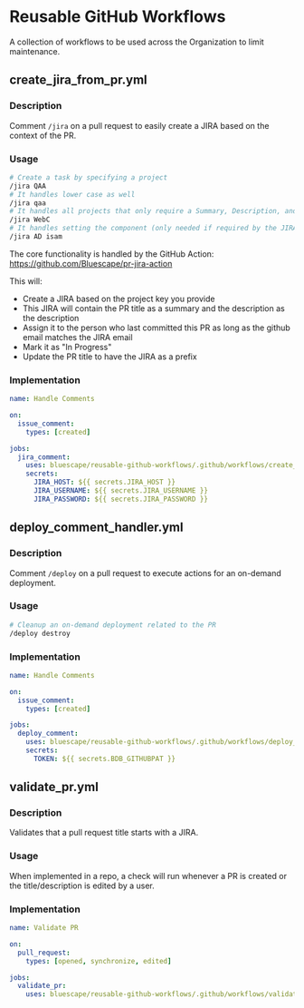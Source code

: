 # Reusable GitHub Workflows

A collection of workflows to be used across the Organization to limit maintenance. 

## create_jira_from_pr.yml

### Description
Comment `/jira` on a pull request to easily create a JIRA based on the context of the PR.

### Usage
```bash
# Create a task by specifying a project
/jira QAA
# It handles lower case as well
/jira qaa 
# It handles all projects that only require a Summary, Description, and Component.
/jira WebC
# It handles setting the component (only needed if required by the JIRA project)
/jira AD isam
```
The core functionality is handled by the GitHub Action: https://github.com/Bluescape/pr-jira-action

This will:
- Create a JIRA based on the project key you provide
- This JIRA will contain the PR title as a summary and the description as the description
- Assign it to the person who last committed this PR as long as the github email matches the JIRA email
- Mark it as "In Progress"
- Update the PR title to have the JIRA as a prefix

### Implementation
```yaml
name: Handle Comments

on:
  issue_comment:
    types: [created]

jobs:
  jira_comment:
    uses: bluescape/reusable-github-workflows/.github/workflows/create_jira_from_pr.yml@v1
    secrets:
      JIRA_HOST: ${{ secrets.JIRA_HOST }}
      JIRA_USERNAME: ${{ secrets.JIRA_USERNAME }}
      JIRA_PASSWORD: ${{ secrets.JIRA_PASSWORD }}
```


## deploy_comment_handler.yml

### Description
Comment `/deploy` on a pull request to execute actions for an on-demand deployment.

### Usage
```bash
# Cleanup an on-demand deployment related to the PR
/deploy destroy
```

### Implementation

```yaml
name: Handle Comments

on:
  issue_comment:
    types: [created]

jobs:
  deploy_comment:
    uses: bluescape/reusable-github-workflows/.github/workflows/deploy_comment_handler.yml@v1
    secrets:
      TOKEN: ${{ secrets.BDB_GITHUBPAT }}
```

## validate_pr.yml

### Description
Validates that a pull request title starts with a JIRA.

### Usage
When implemented in a repo, a check will run whenever a PR is created or the title/description is edited by a user.

### Implementation
```yaml
name: Validate PR

on:
  pull_request:
    types: [opened, synchronize, edited]

jobs:
  validate_pr:
    uses: bluescape/reusable-github-workflows/.github/workflows/validate_pr.yml@v1
```